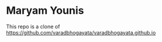 # Maryam Younis

This repo is a clone of https://github.com/varadbhogayata/varadbhogayata.github.io
